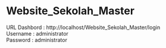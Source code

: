 # Website_Sekolah_Master
URL Dashbord : http://localhost/Website_Sekolah_Master/login<br>
Username : administrator<br>
Password : administrator
